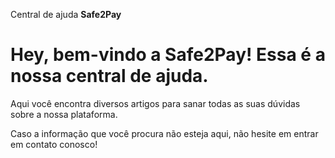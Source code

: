 Central de ajuda <b>Safe2Pay</b>
# Hey, bem-vindo a Safe2Pay! Essa é a nossa central de ajuda.

Aqui você encontra diversos artigos para sanar todas as suas dúvidas sobre a nossa plataforma.
 
Caso a informação que você procura não esteja aqui, não hesite em entrar em contato conosco!

<my-footer></myfooter>
